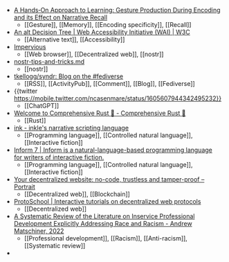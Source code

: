 - [A Hands‐On Approach to Learning: Gesture Production During Encoding and its Effect on Narrative Recall](https://onlinelibrary.wiley.com/doi/full/10.1111/cogs.13214?campaign=woletoc)
	- [[Gesture]], [[Memory]], [[Encoding specificity]], [[Recall]]
- [An alt Decision Tree | Web Accessibility Initiative (WAI) | W3C](https://www.w3.org/WAI/tutorials/images/decision-tree/)
	- [[Alternative text]], [[Accessibility]]
- [Impervious](https://www.impervious.ai/)
	- [[Web browser]], [[Decentralized web]], [[nostr]]
- [nostr-tips-and-tricks.md](https://gist.github.com/dergigi/1ee8dc7e3da4b6572ed785ab24bc9907)
	- [[nostr]]
- [tkellogg/syndr: Blog on the #fediverse](https://github.com/tkellogg/syndr)
	- [[RSS]], [[ActivityPub]], [[Comment]], [[Blog]], [[Fediverse]]
- {{twitter https://mobile.twitter.com/ncasenmare/status/1605607944342495232}}
	- [[ChatGPT]]
- [Welcome to Comprehensive Rust 🦀 - Comprehensive Rust 🦀](https://google.github.io/comprehensive-rust/)
	- [[Rust]]
- [ink - inkle's narrative scripting language](https://www.inklestudios.com/ink/)
	- [[Programming language]], [[Controlled natural language]], [[Interactive fiction]]
- [Inform 7 | Inform is a natural-language-based programming language for writers of interactive fiction.](https://ganelson.github.io/inform-website/)
	- [[Programming language]], [[Controlled natural language]], [[Interactive fiction]]
- [Your decentralized website: no-code, trustless and tamper-proof – Portrait](https://portrait.gg/)
	- [[Decentralized web]], [[Blockchain]]
- [ProtoSchool | Interactive tutorials on decentralized web protocols](https://proto.school/)
	- [[Decentralized web]]
- [A Systematic Review of the Literature on Inservice Professional Development Explicitly Addressing Race and Racism - Andrew Matschiner, 2022](https://journals.sagepub.com/doi/full/10.3102/00346543221125245)
	- [[Professional development]], [[Racism]], [[Anti-racism]], [[Systematic review]]
-